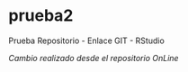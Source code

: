 # prueba2
Prueba Repositorio - Enlace GIT - RStudio

_Cambio realizado desde el repositorio OnLine_

